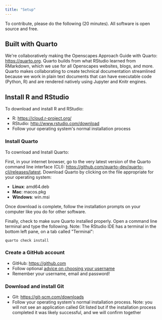 ```yaml
---
title: "Setup"
---
```


To contribute, please do the following (20 minutes). All software is open source and free. 

## Built with Quarto

We're collaboratively making the Openscapes Approach Guide with Quarto: <https://quarto.org>. Quarto builds from what RStudio learned from RMarkdown, which we use for all Openscapes websites, blogs, and more. Quarto makes collaborating to create technical documentation streamlined because we work in plain text documents that can have executable code (Python, R) and are rendered natively using Jupyter and Knitr engines.

## Install R and RStudio

To download and install R and RStudio:
  
- R: <https://cloud.r-project.org/>
- RStudio: <http://www.rstudio.com/download> 
- Follow your operating system's normal installation process

### Install Quarto

To cownload and Install Quarto:

First, in your internet browser, go to the very latest version of the Quarto command line interface (CLI): <https://github.com/quarto-dev/quarto-cli/releases/latest>. Download Quarto by clicking on the file appropriate for your operating system:

-   **Linux**: amd64.deb
-   **Mac**: macos.pkg
-   **Windows**: win.msi

Once download is complete, follow the installation prompts on your computer like you do for other software.
    
Finally, check to make sure Quarto installed properly. Open a command line terminal and type the following. Note: The RStudio IDE has a terminal in the bottom left pane, on a tab called "Terminal": 

``` {.bash}
quarto check install 
```

### Create a GitHub account

- GitHub: <https://github.com>
- Follow optional [advice on choosing your username](https://happygitwithr.com/github-acct.html)
- Remember your username, email and password!

### Download and install Git

- Git: <https://git-scm.com/downloads>
- Follow your operating system's normal installation process. Note: you will not see an application called Git listed but if the installation process completed it was likely successful, and we will confirm together

